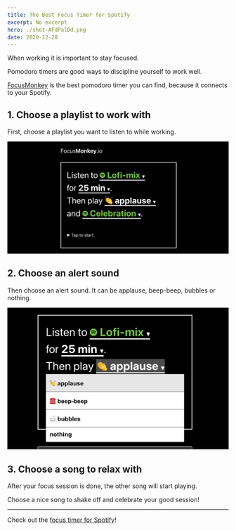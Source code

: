 ```yaml
---
title: The Best Focus Timer for Spotify
excerpt: No excerpt
hero: ./shot-AFdPalDd.png
date: 2020-12-28
---
```


When working it is important to stay focused.

Pomodoro timers are good ways to discipline yourself to work well.

[FocusMonkey](/) is the best pomodoro timer you can find, because it connects to your Spotify.

## 1. Choose a playlist to work with

First, choose a playlist you want to listen to while working.

![FocusMonkey screenshot](./shot-AFdPalDd.png)

## 2. Choose an alert sound

Then choose an alert sound. It can be applause, beep-beep, bubbles or nothing.

![Alert sound](2021-04-12-21-22-56.png)

## 3. Choose a song to relax with

After your focus session is done, the other song will start playing.

Choose a nice song to shake off and celebrate your good session!

----

Check out the [focus timer for Spotify](https://focusmonkey.io/)!